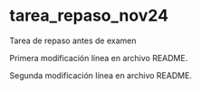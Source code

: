 # tarea_repaso_nov24
Tarea de repaso antes de examen

Primera modificación línea en archivo README. 

Segunda modificación línea en archivo README. 
